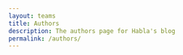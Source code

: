 ```yaml
---
layout: teams
title: Authors
description: The authors page for Habla's blog
permalink: /authors/
---
```

